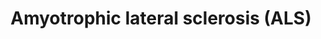 ---
annotations:
- id: DOID:332
  parent: central nervous system disease
  type: Disease Ontology
  value: amyotrophic lateral sclerosis
- id: PW:0000013
  parent: disease pathway
  type: Pathway Ontology
  value: disease pathway
authors:
- Ariutta
- MaintBot
- AlexanderPico
- Khanspers
- Metalmephisto
- Susan
- Mkutmon
- Egonw
- DeSl
- Fehrhart
- Finterly
citedin:
- link: PMC8170991
  title: 'NoRCE: non-coding RNA sets cis enrichment tool (2021)'
communities:
- RareDiseases
description: Amyotrophic lateral sclerosis (ALS) is a progressive, lethal, degenerative
  disorder of motor neurons. The hallmark of this disease is the selective death of
  motor neurons in the brain and spinal cord, leading to paralysis of voluntary muscles.
  Mutant superoxide dismutase 1 (SOD1), as seen in some familial ALS (FALS) cases,
  is unstable, forming aggregates in the motor neuron cytoplasm, axoplasm and mitochondria.
  Within mitochondria, mutant SOD1 may interfere with the anti-apoptotic function
  of Bcl-2, affect mitochondrial import by interfering with the translocation machinery
  (TOM/TIM), and generate toxic free radicals (ROS). Reactive oxygen species (ROS),
  produced within mitochondria, inhibit the function of EAAT2, the main glial glutamate
  transporter protein, responsible for most of the reuptake of synaptically released
  glutamate. Glutamate excess increases intracellular calcium, which enhances oxidative
  stress and mitochondrial damage. Mutant SOD1 can also trigger oxidative reactions
  , which can then cause damage through the formation of hydroxyl radicals or via
  nitration of tyrosine residues on proteins. Nitration may target neurofilament proteins,
  affecting axonal transport. Collectively, these mechanisms are predicted to disturb
  cellular homeostasis, ultimately triggering motor neuron death.  Proteins on this
  pathway have targeted assays available via the [https://assays.cancer.gov/available_assays?wp_id=WP2447
  CPTAC Assay Portal]
last-edited: 2020-11-24
ndex: e5f8cbfd-8b64-11eb-9e72-0ac135e8bacf
organisms:
- Homo sapiens
redirect_from:
- /index.php/Pathway:WP2447
- /instance/WP2447
- /instance/WP2447_rr113794
revision: r113794
schema-jsonld:
- '@context': https://schema.org/
  '@id': https://wikipathways.github.io/pathways/WP2447.html
  '@type': Dataset
  creator:
    '@type': Organization
    name: WikiPathways
  description: Amyotrophic lateral sclerosis (ALS) is a progressive, lethal, degenerative
    disorder of motor neurons. The hallmark of this disease is the selective death
    of motor neurons in the brain and spinal cord, leading to paralysis of voluntary
    muscles. Mutant superoxide dismutase 1 (SOD1), as seen in some familial ALS (FALS)
    cases, is unstable, forming aggregates in the motor neuron cytoplasm, axoplasm
    and mitochondria. Within mitochondria, mutant SOD1 may interfere with the anti-apoptotic
    function of Bcl-2, affect mitochondrial import by interfering with the translocation
    machinery (TOM/TIM), and generate toxic free radicals (ROS). Reactive oxygen species
    (ROS), produced within mitochondria, inhibit the function of EAAT2, the main glial
    glutamate transporter protein, responsible for most of the reuptake of synaptically
    released glutamate. Glutamate excess increases intracellular calcium, which enhances
    oxidative stress and mitochondrial damage. Mutant SOD1 can also trigger oxidative
    reactions , which can then cause damage through the formation of hydroxyl radicals
    or via nitration of tyrosine residues on proteins. Nitration may target neurofilament
    proteins, affecting axonal transport. Collectively, these mechanisms are predicted
    to disturb cellular homeostasis, ultimately triggering motor neuron death.  Proteins
    on this pathway have targeted assays available via the [https://assays.cancer.gov/available_assays?wp_id=WP2447
    CPTAC Assay Portal]
  keywords:
  - ALS2
  - APAF1
  - ASK1
  - BAD
  - BAX
  - BCL2
  - BCL2L1
  - BID
  - CASP1
  - CASP12
  - CASP3
  - CASP9
  - CAT
  - CCS
  - CYTC
  - Ca2+
  - Cu
  - DAXX
  - Derlin-1
  - EAAT2
  - GPX1
  - GRIA1
  - H2O
  - H2O2
  - L-Arginine
  - L-Glutamic acid
  - MKK3
  - MKK6
  - NEFH
  - NEFL
  - NEFM
  - 'NO'
  - NOS1
  - O2-
  - OH
  - ONOO-
  - PPP3CA
  - PPP3CB
  - PPP3CC
  - PRPH
  - RAB5A
  - RAC1
  - Reactive Oxygen  Species (ROS)
  - Reactive OxygenSpecies (ROS)
  - SOD1
  - TNFR
  - TNFalpha
  - TOM40
  - TP53
  - p38
  license: CC0
  name: Amyotrophic lateral sclerosis (ALS)
seo: CreativeWork
title: Amyotrophic lateral sclerosis (ALS)
wpid: WP2447
---